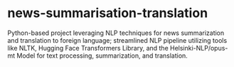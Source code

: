 # news-summarisation-translation
Python-based project leveraging NLP techniques for news summarization and translation to foreign language; streamlined NLP pipeline utilizing tools like NLTK, Hugging Face Transformers Library, and the Helsinki-NLP/opus-mt Model for text processing, summarization, and translation.
